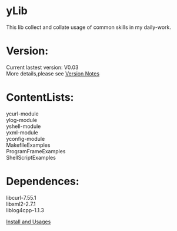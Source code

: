 yLib
==========
This lib collect and collate usage of common skills in my daily-work.

Version:
==========
Current lastest version: V0.03<br> 
More details,please see [Version Notes](VersionNotes.md)

ContentLists:
==========
ycurl-module<br> 
ylog-module<br> 
yshell-module<br> 
yxml-module<br>
yconfig-module<br>
MakefileExamples<br> 
ProgramFrameExamples<br> 
ShellScriptExamples<br> 

Dependences:
==========
libcurl-7.55.1<br> 
libxml2-2.7.1<br> 
liblog4cpp-1.1.3<br> 


[Install and Usages](InstallAndUsages.md)<br> 